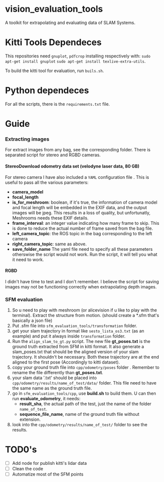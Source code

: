 # vision_evaluation_tools
A toolkit for extrapolating and evaluating data of SLAM Systems. 

# Kitti Tools Dependeces
This repositories need `gnuplot`, `pdfcrop` installing respectively with:
```sudo apt-get install gnuplot```
```sudo apt-get install texlive-extra-utils```.

To build the kitti tool for evaluation, run `buils.sh`.

# Python dependeces
For all the scripts, there is the `requirements.txt` file.
 
# Guide
### Extracting images
For extract images from any bag, see the corresponding folder. There is separated script for stereo and RGBD cameras.
#### StereoDownload odometry data set (velodyne laser data, 80 GB)
For stereo camera I have also included a `YAML` configuration file . This is useful to pass all the various parameters:
- **camera_model**
- **focal_length**
- **is_for_meshroom**: boolean, if it's true,  the information of camera model and focal length will be embedded in the EXIF data, and the output images will be jpeg. This results in a loss of quality, but unfortunatly, Meshrooms needs these EXIF details.
- **frame_interval**: an integer value indicating how many frame to skip. This is done to reduce the actual number of frame saved from the bag file.
- **left_camera_topic**: the ROS topic in the bag corresponding to the left camera
- **right_camera_topic**: same as above.
- **save_folder_name**
The yaml file need to specify all these parameters otherswise the script would not work.
Run the script, it will tell you what it need to work. 
#### RGBD
I didn't have time to test and I don't remember. I believe the script for saving images may not be functioning correctly when extrapolating depth images.

### SFM evaluation
1. So u need to play with meshroom (or alicevision if u like to play with the terminal). Extract the structure from motion. (should create a *.sfm that's basically a json file) 
2. Put .sfm file into `sfm_evaluation_tools/transformation` folder. 
3. get your slam trajectory in format like `sesto_lista_os3.txt` (as an example) and put it always inside `transformation` folder.
4. Run the  `align_slam_to_gt.py` script. The new file **gt_poses.txt** is the ground truth extracted from SFM in kitti format. It also generate a slam_poses.txt that should be the aligned version of your slam trajectory. It shouldn't be necessary. Both these trajectory are at the end aligned to the first pose (Accordingly to kitti dataset). 
5. copy your ground truth file into `cpp/odometry/poses` folder . Remember to rename the file differently than **gt_poses.txt**. 
6. your slam data '.txt' should be placed into `cpp/odometry/results/name_of_test/data/` folder. This file need to have the same name as the ground truth file.
7. go in `sfm_evaluation_tools/cpp`, use **build.sh** to build them.  U can then run **evaluate_odometry**, it needs:
    - **result_sha**, the actual path of the test, just the name of the folder `name_of_test`.
    - **sequence_file_name**, name of the ground truth file without extension.
8. look into the `cpp/odometry/results/name_of_test/` folder to see the results.
# TOD0's
- [ ] Add node for publish kitti's lidar data
- [ ] Clean the code
- [ ] Automatize most of the SFM points